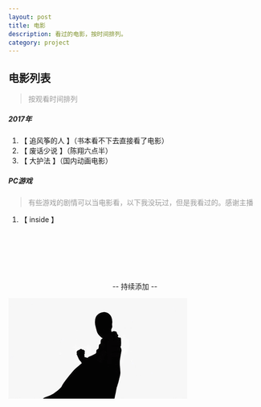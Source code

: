 ```yaml
---
layout: post
title: 电影
description: 看过的电影，按时间排列。
category: project
---
```

## 电影列表 

> <p style="color:#999;">按观看时间排列</p>

##### 2017年

1. 【 追风筝的人 】（书本看不下去直接看了电影）
2. 【 废话少说 】（陈翔六点半）
3. 【 大护法 】（国内动画电影）


##### PC游戏

> <p style="color:#999;">有些游戏的剧情可以当电影看，以下我没玩过，但是我看过的。感谢主播</p>

1. 【 inside 】


<br>
<br>
<br>
<br>
<br>
<p style="text-align:center;">-- 持续添加 --</p>


![onepuchman](/images/onepuchman.gif)